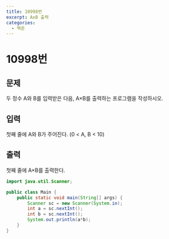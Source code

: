 ```yaml
---
title: 10998번
excerpt: AxB 출력
categories:
  - 백준
---
```


# 10998번

## 문제

두 정수 A와 B를 입력받은 다음, A×B를 출력하는 프로그램을 작성하시오.

## 입력

첫째 줄에 A와 B가 주어진다. \(0 &lt; A, B &lt; 10\)

## 출력

첫째 줄에 A×B를 출력한다.

```java
import java.util.Scanner;

public class Main {
    public static void main(String[] args) {
        Scanner sc = new Scanner(System.in);
        int a = sc.nextInt();
        int b = sc.nextInt();
        System.out.println(a*b);
    }
}
```

